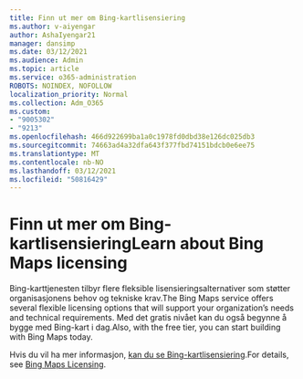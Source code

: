 ```yaml
---
title: Finn ut mer om Bing-kartlisensiering
ms.author: v-aiyengar
author: AshaIyengar21
manager: dansimp
ms.date: 03/12/2021
ms.audience: Admin
ms.topic: article
ms.service: o365-administration
ROBOTS: NOINDEX, NOFOLLOW
localization_priority: Normal
ms.collection: Adm_O365
ms.custom:
- "9005302"
- "9213"
ms.openlocfilehash: 466d922699ba1a0c1978fd0dbd38e126dc025db3
ms.sourcegitcommit: 74663ad4a32dfa643f377fbd74151bdcb0e6ee75
ms.translationtype: MT
ms.contentlocale: nb-NO
ms.lasthandoff: 03/12/2021
ms.locfileid: "50816429"
---
```

# <a name="learn-about-bing-maps-licensing"></a><span data-ttu-id="41616-102">Finn ut mer om Bing-kartlisensiering</span><span class="sxs-lookup"><span data-stu-id="41616-102">Learn about Bing Maps licensing</span></span>

<span data-ttu-id="41616-103">Bing-karttjenesten tilbyr flere fleksible lisensieringsalternativer som støtter organisasjonens behov og tekniske krav.</span><span class="sxs-lookup"><span data-stu-id="41616-103">The Bing Maps service offers several flexible licensing options that will support your organization’s needs and technical requirements.</span></span> <span data-ttu-id="41616-104">Med det gratis nivået kan du også begynne å bygge med Bing-kart i dag.</span><span class="sxs-lookup"><span data-stu-id="41616-104">Also, with the free tier, you can start building with Bing Maps today.</span></span>

<span data-ttu-id="41616-105">Hvis du vil ha mer informasjon, [kan du se Bing-kartlisensiering](https://go.microsoft.com/fwlink/?linkid=2150203).</span><span class="sxs-lookup"><span data-stu-id="41616-105">For details, see [Bing Maps Licensing](https://go.microsoft.com/fwlink/?linkid=2150203).</span></span>
